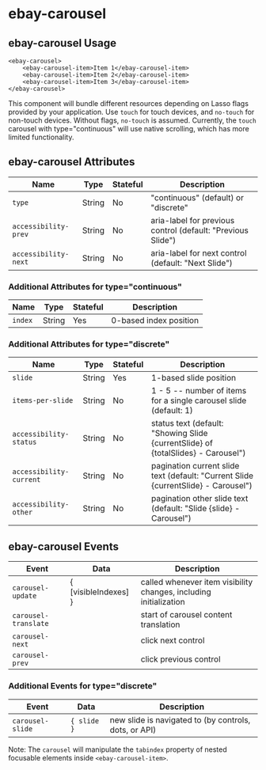 # ebay-carousel

## ebay-carousel Usage

```marko
<ebay-carousel>
    <ebay-carousel-item>Item 1</ebay-carousel-item>
    <ebay-carousel-item>Item 2</ebay-carousel-item>
    <ebay-carousel-item>Item 3</ebay-carousel-item>
</ebay-carousel>
```

This component will bundle different resources depending on Lasso flags provided by your application.
Use `touch` for touch devices, and `no-touch` for non-touch devices. Without flags, `no-touch` is assumed.
Currently, the `touch` carousel with type="continuous" will use native scrolling, which has more limited functionality.

[//]: # (TODO: `touch` should ideally be default, but currently the js behavior doesn't execute with native scrolling)

## ebay-carousel Attributes
Name | Type | Stateful | Description
--- | --- | --- | ---
`type` | String | No | "continuous" (default) or "discrete"
`accessibility-prev` | String | No | aria-label for previous control (default: "Previous Slide")
`accessibility-next` | String | No | aria-label for next control (default: "Next Slide")

### Additional Attributes for type="continuous"
Name | Type | Stateful | Description
--- | --- | --- | ---
`index` | String | Yes | 0-based index position

### Additional Attributes for type="discrete"
Name | Type | Stateful | Description
--- | --- | --- | ---
`slide` | String | Yes | 1-based slide position
`items-per-slide` | String | No | 1 - 5 -- number of items for a single carousel slide (default: 1)
`accessibility-status` | String | No | status text (default: "Showing Slide {currentSlide} of {totalSlides} - Carousel")
`accessibility-current` | String | No | pagination current slide text (default: "Current Slide {currentSlide} - Carousel")
`accessibility-other` | String | No | pagination other slide text (default: "Slide {slide} - Carousel")

## ebay-carousel Events
Event | Data | Description
--- | --- | ---
`carousel-update` | { [visibleIndexes] } | called whenever item visibility changes, including initialization
`carousel-translate` | | start of carousel content translation
`carousel-next` | | click next control
`carousel-prev` | | click previous control

### Additional Events for type="discrete"
Event | Data | Description
--- | --- | ---
`carousel-slide` | `{ slide }` | new slide is navigated to (by controls, dots, or API)

Note: The `carousel` will manipulate the `tabindex` property of nested focusable elements inside `<ebay-carousel-item>`.
